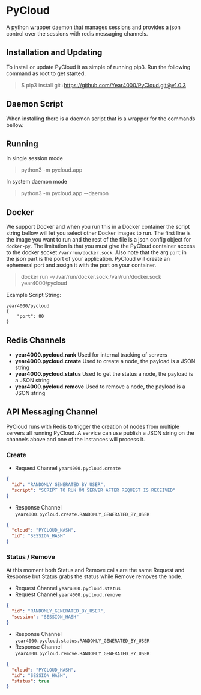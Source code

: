 # PyCloud

A python wrapper daemon that manages sessions and provides a json control over the sessions with redis messaging channels.

## Installation and Updating

To install or update PyCloud it as simple of running pip3.
Run the following command as root to get started.

> $ pip3 install git+https://github.com/Year4000/PyCloud.git@v1.0.3

## Daemon Script

When installing there is a daemon script that is a wrapper for the commands bellow.

## Running

In single session mode
> python3 -m pycloud.app

In system daemon mode
> python3 -m pycloud.app --daemon

## Docker

We support Docker and when you run this in a Docker container the script string bellow will let you select other Docker images to run.
The first line is the image you want to run and the rest of the file is a json config object for `docker-py`.
The limitation is that you must give the PyCloud container access to the docker socket `/var/run/docker.sock`.
Also note that the arg `port` in the json part is the port of your application.
PyCloud will create an ephemeral port and assign it with the port on your container.

> docker run -v /var/run/docker.sock:/var/run/docker.sock year4000/pycloud

Example Script String:

```
year4000/pycloud
{
    "port": 80
}
```

## Redis Channels

- **year4000.pycloud.rank** Used for internal tracking of servers
- **year4000.pycloud.create** Used to create a node, the payload is a JSON string
- **year4000.pycloud.status** Used to get the status a node, the payload is a JSON string
- **year4000.pycloud.remove** Used to remove a node, the payload is a JSON string


## API Messaging Channel

PyCloud runs with Redis to trigger the creation of nodes from multiple servers all running PyCloud.
A service can use publish a JSON string on the channels above and one of the instances will process it.

### Create

- Request Channel `year4000.pycloud.create`
```json
{
  "id": "RANDOMLY_GENERATED_BY_USER",
  "script": "SCRIPT TO RUN ON SERVER AFTER REQUEST IS RECEIVED"
}
```

- Response Channel `year4000.pycloud.create.RANDOMLY_GENERATED_BY_USER`
```json
{
  "cloud": "PYCLOUD_HASH",
  "id": "SESSION_HASH"
}
```

### Status / Remove

At this moment both Status and Remove calls are the same Request and Response but Status grabs the status while Remove removes the node.

- Request Channel `year4000.pycloud.status`
- Request Channel `year4000.pycloud.remove`
```json
{
  "id": "RANDOMLY_GENERATED_BY_USER",
  "session": "SESSION_HASH"
}
```

- Response Channel `year4000.pycloud.status.RANDOMLY_GENERATED_BY_USER`
- Response Channel `year4000.pycloud.remove.RANDOMLY_GENERATED_BY_USER`
```json
{
  "cloud": "PYCLOUD_HASH",
  "id": "SESSION_HASH",
  "status": true
}
```
